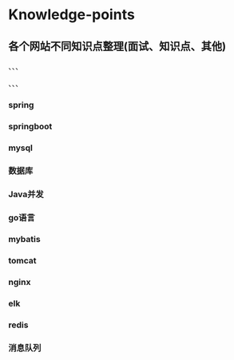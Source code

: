 # Knowledge-points

## 各个网站不同知识点整理(面试、知识点、其他)

、、、

、、、

### spring

### springboot

### mysql

### 数据库

### Java并发

### go语言

### mybatis

### tomcat

### nginx

### elk

### redis

### 消息队列
